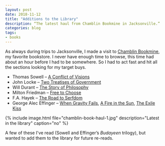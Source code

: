 ```yaml
---
layout: post
date: 2018-11-12
title: "Additions to the Library"
description: “The latest haul from Chamblin Bookmine in Jacksonville.”
categories: blog
tags:
- books
---
```


As always during trips to Jacksonville, I made a visit to [Chamblin Bookmine](http://chamblinbookmine.com/default.aspx "Chamblin Bookmine"), my favorite bookstore. I never have enough time to browse, this time had about an hour before I had to be somewhere. So I had to act fast and hit all the sections looking for my target buys.

* Thomas Sowell – [A Conflict of Visions](https://www.goodreads.com/book/show/3047 "Conflict of Visions")
* John Locke – [Two Treatises of Government](https://www.goodreads.com/book/show/364550 "Two Treatises of Government")
* Will Durant – [The Story of Philosophy](https://www.goodreads.com/book/show/31795 "The Story of Philosophy")
* Milton Friedman – [Free to Choose](https://www.goodreads.com/book/show/97820 "Free to Choose")
* F.A. Hayek – [The Road to Serfdom](https://www.goodreads.com/book/show/299215 "The Road to Serfdom")
* George Alec Effinger – [When Gravity Fails](https://www.goodreads.com/book/show/132694 "When Gravity Fails"), [A Fire in the Sun](https://www.goodreads.com/book/show/358991 "A Fire in the Sun"), [The Exile Kiss](https://www.goodreads.com/book/show/358990 "The Exile Kiss")

{% include image.html file="chamblin-book-haul-1.jpg" description="Latest in the library" caption="no" %}

A few of these I've read (Sowell and Effinger’s _Budayeen_ trilogy), but wanted to add them to the library for future re-reads.

